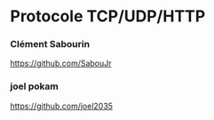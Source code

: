 # Protocole TCP/UDP/HTTP

### Clément Sabourin
https://github.com/SabouJr
### joel pokam
https://github.com/joel2035
